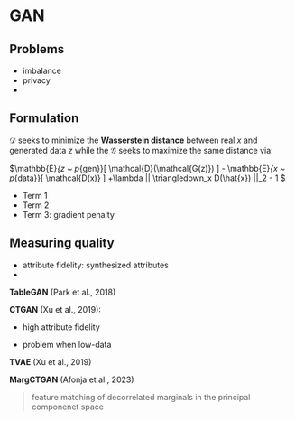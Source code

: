 # GAN

## Problems
- imbalance
- privacy
- 
## Formulation 

$\mathcal D$ seeks to minimize 
the **Wasserstein distance** between real $x$ and generated data $z$ while the $\mathcal G$ seeks to maximize the same distance via:

$\mathbb{E}_{z ~ p_{gen}}[ \mathcal{D}(\mathcal{G(z)}) ] - \mathbb{E}_{x ~ p_{data}}[ \mathcal{D(x)} ] +\lambda || \triangledown_x D(\hat{x}) ||_2 - 1 $


- Term 1
- Term 2
- Term 3: gradient penalty  
## Measuring quality
- attribute fidelity: synthesized attributes
-  
**TableGAN** (Park et al., 2018)

**CTGAN** (Xu et al., 2019): 
+ high attribute fidelity 
- problem when low-data

**TVAE** (Xu et al., 2019) 

**MargCTGAN** (Afonja et al., 2023)
> feature matching of decorrelated marginals in the principal componenet space
